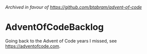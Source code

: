 _Archived in favour of https://github.com/btabram/advent-of-code_

# AdventOfCodeBacklog
Going back to the Advent of Code years I missed, see https://adventofcode.com.
